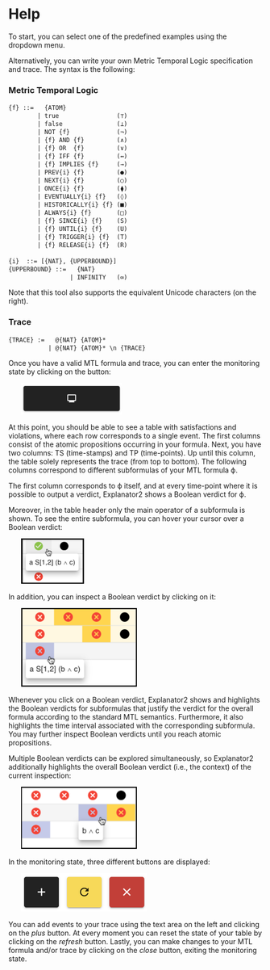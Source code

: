 # Help

To start, you can select one of the predefined examples using the dropdown menu.

Alternatively, you can write your own Metric Temporal Logic specification and trace. The syntax is the following:

### Metric Temporal Logic
```
{f} ::=   {ATOM}
        | true                (⊤)
        | false               (⊥)
        | NOT {f}             (¬)
        | {f} AND {f}         (∧)
        | {f} OR  {f}         (∨)
        | {f} IFF {f}         (↔)
        | {f} IMPLIES {f}     (→)
        | PREV{i} {f}         (●)
        | NEXT{i} {f}         (○)
        | ONCE{i} {f}         (⧫)
        | EVENTUALLY{i} {f}   (◊)
        | HISTORICALLY{i} {f} (■)
        | ALWAYS{i} {f}       (□)
        | {f} SINCE{i} {f}    (S)
        | {f} UNTIL{i} {f}    (U)
        | {f} TRIGGER{i} {f}  (T)
        | {f} RELEASE{i} {f}  (R)

{i}  ::= [{NAT}, {UPPERBOUND}]
{UPPERBOUND} ::=   {NAT}
                 | INFINITY   (∞)
```

Note that this tool also supports the equivalent Unicode characters (on the right).

### Trace
```
{TRACE} :=   @{NAT} {ATOM}*
           | @{NAT} {ATOM}* \n {TRACE}
```

Once you have a valid MTL formula and trace, you can enter the monitoring state by clicking on the button:

<img alt="Button to start monitoring state" src="./assets/monitoring_button.png" style="margin:0px 25px; max-width: 200px; height: auto;" />

At this point, you should be able to see a table with satisfactions and violations, where each row corresponds to a single event.
The first columns consist of the atomic propositions occurring in your formula.
Next, you have two columns: TS (time-stamps) and TP (time-points).
Up until this column, the table solely represents the trace (from top to bottom).
The following columns correspond to different subformulas of your MTL formula ϕ.

The first column corresponds to ϕ itself, and at every time-point where it is possible to output a verdict, Explanator2 shows a Boolean verdict for ϕ.

Moreover, in the table header only the main operator of a subformula is shown.
To see the entire subformula, you can hover your cursor over a Boolean verdict:

<img alt="Popover feature" src="./assets/popover.png" style="margin:0px 25px; max-width: 125px; height: auto;" />

In addition, you can inspect a Boolean verdict by clicking on it:

<img alt="Verdict inspection" src="./assets/click.png" style="margin:0px 25px; max-width: 230px; height: auto;" />

Whenever you click on a Boolean verdict, Explanator2 shows and highlights the Boolean verdicts for subformulas that justify the verdict for the
overall formula according to the standard MTL semantics.
Furthermore, it also highlights the time interval associated with the corresponding subformula.
You may further inspect Boolean verdicts until you reach atomic propositions.

Multiple Boolean verdicts can be explored simultaneously, so Explanator2 additionally highlights the overall Boolean verdict
(i.e., the context) of the current inspection:

<img alt="Verdict inspection" src="./assets/click_context.png" style="margin:0px 25px; max-width: 230px; height: auto;" />

In the monitoring state, three different buttons are displayed:

<img alt="Buttons in the monitoring state" src="./assets/buttons.png" style="margin:0px 25px; max-width: 250px; height: auto;" />

You can add events to your trace using the text area on the left and clicking on the *plus* button.
At every moment you can reset the state of your table by clicking on the *refresh* button.
Lastly, you can make changes to your MTL formula and/or trace by clicking on the *close* button, exiting the monitoring state.